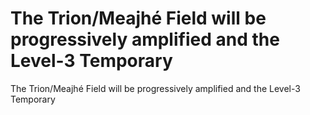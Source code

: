 # The Trion/Meajhé Field will be progressively amplified and the Level-3 Temporary

The Trion/Meajhé Field will be progressively amplified and the Level-3 Temporary